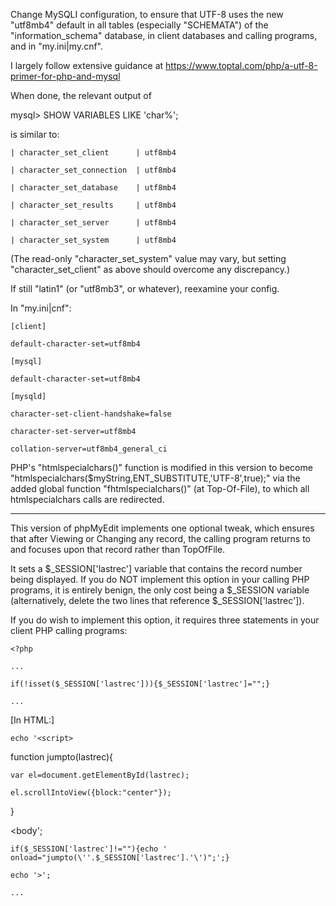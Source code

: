 Change MySQLI configuration, to ensure that UTF-8 uses the new "utf8mb4" default in all tables (especially "SCHEMATA") of the "information_schema" database, in client databases and calling programs, and in "my.ini|my.cnf".

I largely follow extensive guidance at https://www.toptal.com/php/a-utf-8-primer-for-php-and-mysql

When done, the relevant output of

  mysql> SHOW VARIABLES LIKE 'char%';

is similar to:

	| character_set_client		| utf8mb4

	| character_set_connection	| utf8mb4

	| character_set_database	| utf8mb4

	| character_set_results		| utf8mb4

	| character_set_server		| utf8mb4

	| character_set_system		| utf8mb4

(The read-only "character_set_system" value may vary, but setting "character_set_client" as above should overcome any discrepancy.)

If still "latin1" (or "utf8mb3", or whatever), reexamine your config.

In "my.ini|cnf":

	[client]

	default-character-set=utf8mb4

	[mysql]

	default-character-set=utf8mb4

	[mysqld]

	character-set-client-handshake=false

	character-set-server=utf8mb4

	collation-server=utf8mb4_general_ci

PHP's "htmlspecialchars()" function is modified in this version to become "htmlspecialchars($myString,ENT_SUBSTITUTE,'UTF-8',true);" via the added global function "fhtmlspecialchars()" (at Top-Of-File), to which all htmlspecialchars calls are redirected.

--------------------------

This version of phpMyEdit implements one optional tweak, which ensures that after Viewing or Changing any record, the calling program returns to and focuses upon that record rather than TopOfFile.

It sets a $_SESSION['lastrec'] variable that contains the record number being displayed. If you do NOT implement this option in your calling PHP programs, it is entirely benign, the only cost being a $_SESSION variable (alternatively, delete the two lines that reference $_SESSION['lastrec']).

If you do wish to implement this option, it requires three statements in your client PHP calling programs:

	<?php

	...

	if(!isset($_SESSION['lastrec'])){$_SESSION['lastrec']="";}

	...

[In HTML:]

	echo '<script>

function jumpto(lastrec){

	var el=document.getElementById(lastrec);

	el.scrollIntoView({block:"center"});

}

</script>

</head>

<body';

	if($_SESSION['lastrec']!=""){echo ' onload="jumpto(\''.$_SESSION['lastrec'].'\')";';}

	echo '>';

	...

